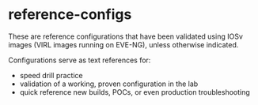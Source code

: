 # reference-configs
These are reference configurations that have been validated using IOSv images (VIRL images running on EVE-NG), unless otherwise indicated.

Configurations serve as text references for:
- speed drill practice
- validation of a working, proven configuration in the lab
- quick reference new builds, POCs, or even production troubleshooting